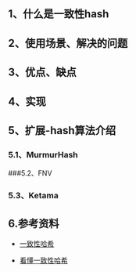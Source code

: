 ## 1、什么是一致性hash

## 2、使用场景、解决的问题

## 3、优点、缺点

## 4、实现

## 5、扩展-hash算法介绍

### 5.1、MurmurHash

###5.2、FNV

### 5.3、Ketama

## 6.参考资料

- [一致性哈希](https://yikun.github.io/2016/06/09/一致性哈希算法的理解与实践/)

- [看懂一致性哈希](https://juejin.im/post/5ae1476ef265da0b8d419ef2)





